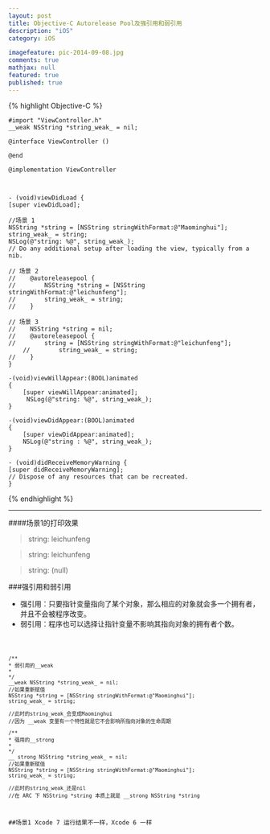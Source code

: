 ```yaml
---
layout: post
title: Objective-C Autorelease Pool及强引用和弱引用
description: "iOS"
category: iOS

imagefeature: pic-2014-09-08.jpg
comments: true
mathjax: null
featured: true
published: true
---
```




{% highlight Objective-C %}

	#import "ViewController.h"
	__weak NSString *string_weak_ = nil;

	@interface ViewController ()

	@end

	@implementation ViewController



	- (void)viewDidLoad {
    [super viewDidLoad];
    
    //场景 1
    NSString *string = [NSString stringWithFormat:@"Maominghui"];
    string_weak_ = string;
    NSLog(@"string: %@", string_weak_);
    // Do any additional setup after loading the view, typically from a nib.

    // 场景 2
	//    @autoreleasepool {
	//        NSString *string = [NSString stringWithFormat:@"leichunfeng"];
	//        string_weak_ = string;
	//    }

    // 场景 3
	//    NSString *string = nil;
	//    @autoreleasepool {
	//        string = [NSString stringWithFormat:@"leichunfeng"];
		//        string_weak_ = string;
	//    }
	}

	-(void)viewWillAppear:(BOOL)animated
	{
    	[super viewWillAppear:animated];
   		 NSLog(@"string: %@", string_weak_);
	}

	-(void)viewDidAppear:(BOOL)animated
	{
    	[super viewDidAppear:animated];
    	NSLog(@"string : %@", string_weak_);
	}

	- (void)didReceiveMemoryWarning {
    [super didReceiveMemoryWarning];
    // Dispose of any resources that can be recreated.
	}
{% endhighlight %}


---

####场景1的打印效果

>string: leichunfeng

>string: leichunfeng

>string: (null)


###强引用和弱引用
* 强引用：只要指针变量指向了某个对象，那么相应的对象就会多一个拥有者，并且不会被程序改变。
* 弱引用：程序也可以选择让指针变量不影响其指向对象的拥有者个数。


<code>

	/**
	* 弱引用的__weak
	*
	*/
	__weak NSString *string_weak_ = nil;
	//如果重新赋值
	NSString *string = [NSString stringWithFormat:@"Maominghui"];
	string_weak_ = string;

	//此时的string_weak_会变成Maominghui
	//因为 __weak 变量有一个特性就是它不会影响所指向对象的生命周期

	/**
	* 强用的__strong
	*
	*/
	__ strong NSString *string_weak_ = nil;
	//如果重新赋值
	NSString *string = [NSString stringWithFormat:@"Maominghui"];
	string_weak_ = string;

	//此时的string_weak_还是nil
	//在 ARC 下 NSString *string 本质上就是 __strong NSString *string


##场景1 Xcode 7 运行结果不一样，Xcode 6 一样
